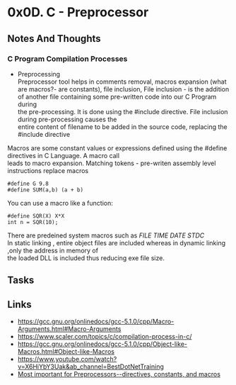 # 0x0D. C - Preprocessor  
## Notes And Thoughts
### C Program Compilation Processes
+ Preprocessing  
Preprocessor tool helps in comments removal, macros expansion (what are macros?- are constants), file inclusion,
File inclusion -  is the addition of another file containing some pre-written code into our C Program during  
the pre-processing. It is done using the #include directive. File inclusion during pre-processing causes the  
entire content of filename to be added in the source code, replacing the #include<filename> directive  

Macros are some constant values or expressions defined using the #define directives in C Language. A macro call  
leads to macro expansion. Matching tokens - pre-writen assembly level instructions replace macros  

	#define G 9.8
	#define SUM(a,b) (a + b)  
You can use a macro like a function:  

	#define SQR(X) X*X  
	int n = SQR(10);  

There are predeined system macros such as _FILE_ _TIME_ _DATE_ _STDC_  
In static linking , entire object files are included whereas in dynamic linking ,only the address in memory of  
the loaded DLL is included thus reducing exe file size.   

## Tasks

## Links 
+ https://gcc.gnu.org/onlinedocs/gcc-5.1.0/cpp/Macro-Arguments.html#Macro-Arguments  
+ https://www.scaler.com/topics/c/compilation-process-in-c/  
+ https://gcc.gnu.org/onlinedocs/gcc-5.1.0/cpp/Object-like-Macros.html#Object-like-Macros  
+ https://www.youtube.com/watch?v=X6HiYbY3Uak&ab_channel=BestDotNetTraining   
+ [Most important for Preprocessors--directives, constants, and macros](https://www.cprogramming.com/tutorial/cpreprocessor.html)
